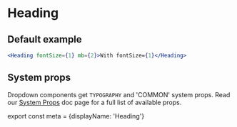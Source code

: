 # Heading

## Default example
```.jsx
<Heading fontSize={1} mb={2}>With fontSize={1}</Heading>
```

## System props

Dropdown components get `TYPOGRAPHY` and 'COMMON' system props. Read our [System Props](/system-props) doc page for a full list of available props.

export const meta = {displayName: 'Heading'}
